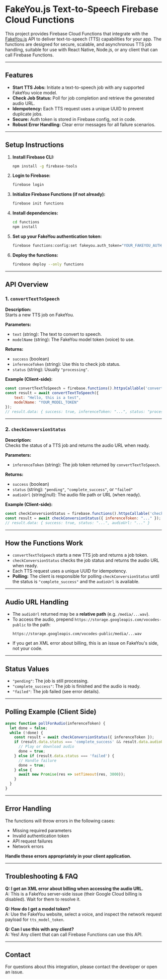 # FakeYou.js Text-to-Speech Firebase Cloud Functions

This project provides Firebase Cloud Functions that integrate with the [FakeYou.js](https://fakeyou.com/) API to deliver text-to-speech (TTS) capabilities for your app. The functions are designed for secure, scalable, and asynchronous TTS job handling, suitable for use with React Native, Node.js, or any client that can call Firebase Functions.

---

## Features

- **Start TTS Jobs:** Initiate a text-to-speech job with any supported FakeYou voice model.
- **Check Job Status:** Poll for job completion and retrieve the generated audio URL.
- **Idempotency:** Each TTS request uses a unique UUID to prevent duplicate jobs.
- **Secure:** Auth token is stored in Firebase config, not in code.
- **Robust Error Handling:** Clear error messages for all failure scenarios.

---

## Setup Instructions

1. **Install Firebase CLI:**
   ```bash
   npm install -g firebase-tools
   ```

2. **Login to Firebase:**
   ```bash
   firebase login
   ```

3. **Initialize Firebase Functions (if not already):**
   ```bash
   firebase init functions
   ```

4. **Install dependencies:**
   ```bash
   cd functions
   npm install
   ```

5. **Set up your FakeYou authentication token:**
   ```bash
   firebase functions:config:set fakeyou.auth_token="YOUR_FAKEYOU_AUTH_TOKEN"
   ```

6. **Deploy the functions:**
   ```bash
   firebase deploy --only functions
   ```

---

## API Overview

### 1. `convertTextToSpeech`

**Description:**  
Starts a new TTS job on FakeYou.

**Parameters:**
- `text` (string): The text to convert to speech.
- `modelName` (string): The FakeYou model token (voice) to use.

**Returns:**
- `success` (boolean)
- `inferenceToken` (string): Use this to check job status.
- `status` (string): Usually `"processing"`.

**Example (Client-side):**
```javascript
const convertTextToSpeech = firebase.functions().httpsCallable('convertTextToSpeech');
const result = await convertTextToSpeech({
    text: "Hello, this is a test",
    modelName: "YOUR_MODEL_TOKEN"
});
// result.data: { success: true, inferenceToken: "...", status: "processing" }
```

---

### 2. `checkConversionStatus`

**Description:**  
Checks the status of a TTS job and returns the audio URL when ready.

**Parameters:**
- `inferenceToken` (string): The job token returned by `convertTextToSpeech`.

**Returns:**
- `success` (boolean)
- `status` (string): `"pending"`, `"complete_success"`, or `"failed"`
- `audioUrl` (string|null): The audio file path or URL (when ready).

**Example (Client-side):**
```javascript
const checkConversionStatus = firebase.functions().httpsCallable('checkConversionStatus');
const result = await checkConversionStatus({ inferenceToken: "..." });
// result.data: { success: true, status: "...", audioUrl: "..." }
```

---

## How the Functions Work

- `convertTextToSpeech` starts a new TTS job and returns a job token.
- `checkConversionStatus` checks the job status and returns the audio URL when ready.
- Each TTS request uses a unique UUID for idempotency.
- **Polling:** The client is responsible for polling `checkConversionStatus` until the status is `"complete_success"` and the `audioUrl` is available.

---

## Audio URL Handling

- The `audioUrl` returned may be a **relative path** (e.g. `/media/...wav`).
- To access the audio, prepend `https://storage.googleapis.com/vocodes-public` to the path:
  ```
  https://storage.googleapis.com/vocodes-public/media/...wav
  ```
- If you get an XML error about billing, this is an issue on FakeYou's side, not your code.

---

## Status Values

- `"pending"`: The job is still processing.
- `"complete_success"`: The job is finished and the audio is ready.
- `"failed"`: The job failed (see error details).

---

## Polling Example (Client Side)

```javascript
async function pollForAudio(inferenceToken) {
  let done = false;
  while (!done) {
    const result = await checkConversionStatus({ inferenceToken });
    if (result.data.status === 'complete_success' && result.data.audioUrl) {
      // Play or download audio
      done = true;
    } else if (result.data.status === 'failed') {
      // Handle failure
      done = true;
    } else {
      await new Promise(res => setTimeout(res, 3000));
    }
  }
}
```

---

## Error Handling

The functions will throw errors in the following cases:
- Missing required parameters
- Invalid authentication token
- API request failures
- Network errors

**Handle these errors appropriately in your client application.**

---

## Troubleshooting & FAQ

**Q: I get an XML error about billing when accessing the audio URL.**  
A: This is a FakeYou server-side issue (their Google Cloud billing is disabled). Wait for them to resolve it.

**Q: How do I get a model token?**  
A: Use the FakeYou website, select a voice, and inspect the network request payload for `tts_model_token`.

**Q: Can I use this with any client?**  
A: Yes! Any client that can call Firebase Functions can use this API.

---

## Contact

For questions about this integration, please contact the developer or open an issue. 
